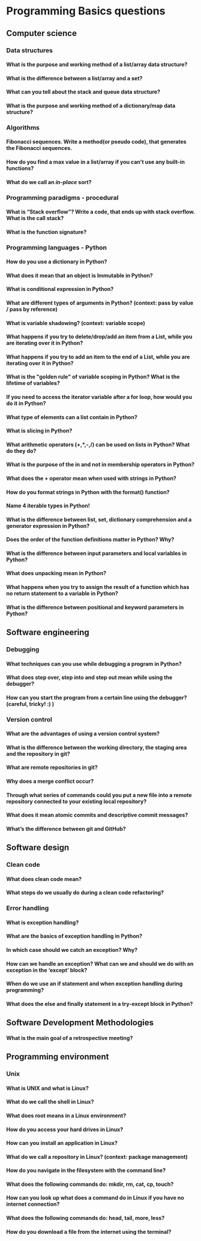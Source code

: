 # Programming Basics questions

## Computer science

### Data structures

#### What is the purpose and working method of a list/array data structure?
#### What is the difference between a list/array and a set?
#### What can you tell about the stack and queue data structure?
#### What is the purpose and working method of a dictionary/map data structure?

### Algorithms

#### Fibonacci sequences. Write a method(or pseudo code), that generates the Fibonacci sequences.
#### How do you find a max value in a list/array if you can’t use any built-in functions?
#### What do we call an *in-place* sort?

### Programming paradigms - procedural

#### What is “Stack overflow”? Write a code, that ends up with stack overflow. What is the call stack?
#### What is the function signature?

### Programming languages - Python
#### How do you use a dictionary in Python?
#### What does it mean that an object is Immutable in Python?
#### What is conditional expression in Python?
#### What are different types of arguments in Python? (context: pass by value / pass by reference)
#### What is variable shadowing? (context: variable scope)
#### What happens if you try to delete/drop/add an item from a List, while you are iterating over it in Python?
#### What happens if you try to add an item to the end of a List, while you are iterating over it in Python?
#### What is the "golden rule" of variable scoping in Python? What is the lifetime of variables?
#### If you need to access the iterator variable after a for loop, how would you do it in Python?
#### What type of elements can a list contain in Python?
#### What is slicing in Python?
#### What arithmetic operators (+,*,-,/) can be used on lists in Python? What do they do?
#### What is the purpose of the in and not in membership operators in Python?
#### What does the + operator mean when used with strings in Python?
#### How do you format strings in Python with the format() function?
#### Name 4 iterable types in Python!
#### What is the difference between list, set, dictionary comprehension and a generator expression in Python?
#### Does the order of the function definitions matter in Python? Why?
#### What is the difference between input parameters and local variables in Python?
#### What does unpacking mean in Python?
#### What happens when you try to assign the result of a function which has no return statement to a variable in Python?
#### What is the difference between positional and keyword parameters in Python?

## Software engineering

### Debugging

#### What techniques can you use while debugging a program in Python?
#### What does step over, step into and step out mean while using the debugger?
#### How can you start the program from a certain line using the debugger? (careful, tricky! :) )

### Version control

#### What are the advantages of using a version control system?
#### What is the difference between the working directory, the staging area and the repository in git?
#### What are remote repositories in git?
#### Why does a merge conflict occur?
#### Through what series of commands could you put a new file into a remote repository connected to your existing local repository?
#### What does it mean atomic commits and descriptive commit messages?
#### What’s the difference between git and GitHub?

## Software design

### Clean code

#### What does clean code mean?
#### What steps do we usually do during a clean code refactoring?

### Error handling

#### What is exception handling?
#### What are the basics of exception handling in Python?
#### In which case should we catch an exception? Why?
#### How can we handle an exception? What can we and should we do with an exception in the ‘except’ block?
#### When do we use an if statement and when exception handling during programming?
#### What does the else and finally statement in a try-except block in Python?

## Software Development Methodologies

#### What is the main goal of a retrospective meeting?

## Programming environment

### Unix

#### What is UNIX and what is Linux?
#### What do we call the shell in Linux?
#### What does root means in a Linux environment?
#### How do you access your hard drives in Linux?
#### How can you install an application in Linux?
#### What do we call a repository in Linux? (context: package management)
#### How do you navigate in the filesystem with the command line?
#### What does the following commands do: mkdir, rm, cat, cp, touch?
#### How can you look up what does a command do in Linux if you have no internet connection?
#### What does the following commands do: head, tail, more, less?
#### How do you download a file from the internet using the terminal?
